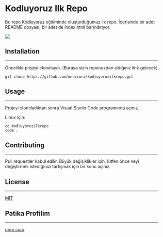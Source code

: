 # Kodluyoruz Ilk Repo

Bu repo [Kodluyoruz](kodluyoruz.org) eğitiminde oluşturduğumuz ilk repo. İçerisinde bir adet README dosyası, bir adet de index.html barındırıyor.

![](https://resimyukle.imageupload.workers.dev/ABrKzL1O_Ads%C4%B1z.png)

## Installation
---
Öncelikle projeyi clonelayın. (Buraya sizin reponuzdan aldığınız link gelecek)
```
git clone https://github.com/onurcura/kodluyoruzilkrepo.git
```
## Usage

----

Projeyi cloneladıktan sonra Visual Studio Code programında açınız.

Linux için:

```
cd kodluyoruzilkrepo
code . 
```

## Contributing

---

Pull requestler kabul edilir. Büyük değişiklikler için, lütfen önce neyi değiştirmek istediğinizi tartışmak için bir konu açınız.

## License

---

[MIT](https://choosealicense.com/licenses/mit/)

## Patika Profilim

---

[onur cura](https://app.patika.dev/onurcuraa)
